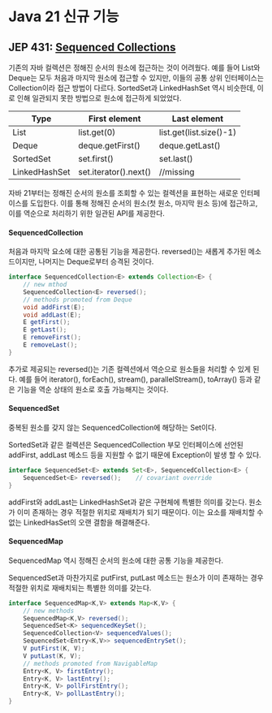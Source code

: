 # Java 21 신규 기능



## JEP 431: [Sequenced Collections](https://openjdk.org/jeps/431)

기존의 자바 컬렉션은 정해진 순서의 원소에 접근하는 것이 어려웠다. 예를 들어 List와 Deque는 모두 처음과 마지막 원소에 접근할 수 있지만, 이들의 공통 상위 인터페이스는 Collection이라 접근 방법이 다르다. SortedSet과 LinkedHashSet 역시 비슷한데, 이로 인해 일관되지 못한 방법으로 원소에 접근하게 되었었다.

| Type          | First element         | Last element            |
| ------------- | --------------------- | ----------------------- |
| List          | list.get(0)           | list.get(list.size()-1) |
| Deque         | deque.getFirst()      | deque.getLast()         |
| SortedSet     | set.first()           | set.last()              |
| LinkedHashSet | set.iterator().next() | //missing               |

자바 21부터는 정해진 순서의 원소를 조회할 수 있는 컬렉션을 표현하는 새로운 인터페이스를 도입한다. 이를 통해 정해진 순서의 원소(첫 원소, 마지막 원소 등)에 접근하고, 이를 역순으로 처리하기 위한 일관된 API를 제공한다.

#### SequencedCollection

처음과 마지막 요소에 대한 공통된 기능을 제공한다. reversed()는 새롭게 추가된 메소드이지만, 나머지는 Deque로부터 승격된 것이다.

```java
interface SequencedCollection<E> extends Collection<E> {
    // new mthod
    SequencedCollection<E> reversed();
    // methods promoted from Deque
    void addFirst(E);
    void addLast(E);
    E getFirst();
    E getLast();
    E removeFirst();
    E removeLast();
}
```

추가로 제공되는 reversed()는 기존 컬렉션에서 역순으로 원소들을 처리할 수 있게 된다. 예를 들어 iterator(), forEach(), stream(), parallelStream(), toArray() 등과 같은 기능을 역순 상태의 원소로 호출 가능해지는 것이다.

#### SequencedSet

중복된 원소를 갖지 않는 SequencedCollection에 해당하는 Set이다.

SortedSet과 같은 컬렉션은 SequencedCollection 부모 인터페이스에 선언된 addFirst, addLast 메소드 등을 지원할 수 없기 때문에 Exception이 발생 할 수 있다.

```java
interface SequencedSet<E> extends Set<E>, SequencedCollection<E> {
    SequencedSet<E> reversed();    // covariant override
}
```

addFirst와 addLast는 LinkedHashSet과 같은 구현체에 특별한 의미를 갖는다. 원소가 이미 존재하는 경우 적절한 위치로 재배치가 되기 때문이다. 이는 요소를 재배치할 수 없는 LinkedHasSet의 오랜 결함을 해결해준다.

#### SequencedMap

SequencedMap 역시 정해진 순서의 원소에 대한 공통 기능을 제공한다.

SequencedSet과 마찬가지로 putFirst, putLast 메소드는 원소가 이미 존재하는 경우 적절한 위치로 재배치되는 특별한 의미를 갖는다.

```java
interface SequencedMap<K,V> extends Map<K,V> {
    // new methods
    SequencedMap<K,V> reversed();
    SequencedSet<K> sequencedKeySet();
    SequencedCollection<V> sequencedValues();
    SequencedSet<Entry<K,V>> sequencedEntrySet();
    V putFirst(K, V);
    V putLast(K, V);
    // methods promoted from NavigableMap
    Entry<K, V> firstEntry();
    Entry<K, V> lastEntry();
    Entry<K, V> pollFirstEntry();
    Entry<K, V> pollLastEntry();
}
```


